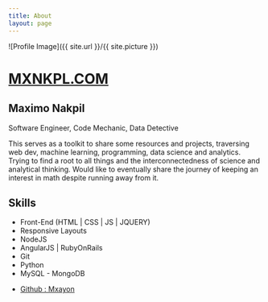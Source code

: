 ```yaml
---
title: About
layout: page
---
```

![Profile Image]({{ site.url }}/{{ site.picture }})

<h1><a href="https://mxnkpl.com/">MXNKPL.COM</a></h1>
<h2>Maximo Nakpil</h2>
<p>Software Engineer, Code Mechanic, Data Detective</p>


<p>This serves as a toolkit to share some resources and projects, traversing web dev, machine learning, programming, data science and analytics. Trying to find a root to all things and the interconnectedness of science and analytical thinking. Would like to eventually share the journey of keeping an interest in math despite running away from it.</p>

<h2>Skills</h2>

<ul class="skill-list">
	<li>Front-End (HTML | CSS | JS | JQUERY) </li>
	<li>Responsive Layouts</li>
	<li>NodeJS</li>
	<li>AngularJS | RubyOnRails</li>
	<li>Git</li>
	<li>Python</li>
	<li>MySQL - MongoDB</li>
</ul>


<ul>
	<li><a href="https://github.com/mxayon">Github : Mxayon</a></li>

</ul>

